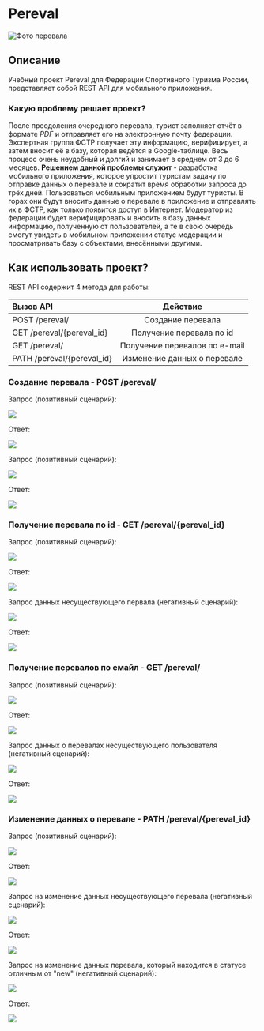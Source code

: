 # Pereval

![Фото перевала](https://www.inyakutia.ru/upload/iblock/2fb/voskhozhdenie_na_pereval.jpg "Перевал")

## Описание
Учебный проект Pereval для Федерации Спортивного Туризма России, представляет собой REST API для мобильного приложения. 


### Какую проблему решает проект?
После преодоления очередного перевала, турист заполняет отчёт в формате
_PDF_  и отправляет его на электронную почту федерации. Экспертная группа
ФСТР получает эту информацию, верифицирует, а затем вносит её в базу, которая
ведётся в Google-таблице. Весь процесс очень неудобный и долгий и занимает в среднем
от 3 до 6 месяцев. **Решением данной проблемы служит** - разработка мобильного приложения,
которое упростит туристам задачу по отправке данных о перевале и сократит время обработки запроса
до трёх дней. Пользоваться мобильным приложением будут туристы. В горах они будут вносить данные о
перевале в приложение и отправлять их в ФСТР, как только появится доступ в Интернет. Модератор из федерации
будет верифицировать и вносить в базу данных информацию, полученную от пользователей, а те в свою очередь смогут 
увидеть в мобильном приложении статус модерации и просматривать базу с объектами, внесёнными другими.

## Как использовать проект?
REST API содержит 4 метода для работы:

| **Вызов API**                          |         **Действие**          |
|:---------------------------------------|:-----------------------------:|
| POST /pereval/                         |       Создание перевала       | 
| GET /pereval/{pereval_id}              |   Получение перевала по id    | 
| GET /pereval/                          | Получение перевалов по e-mail |
| PATH /pereval/{pereval_id}             |  Изменение данных о перевале  |
### Создание перевала - POST /pereval/ 
Запрос (позитивный сценарий):

![](images/POST_1.png)


Ответ:

![](images/POST_2.png)


Запрос (позитивный сценарий):

![](images/POST_3.png)

Ответ:

![](images/POST_4.png)

### Получение перевала по id - GET /pereval/{pereval_id}
Запрос (позитивный сценарий):

![](images/GET_by_id_1.png)


Ответ:

![](images/GET_by_id_2.png)

Запрос данных несуществующего первала (негативный сценарий):

![](images/GET_by_id_3.png)

Ответ:

![](images/GET_by_id_4.png)

### Получение перевалов по емайл - GET /pereval/   
Запрос (позитивный сценарий):

![](images/GET_by_email_1.png)


Ответ:

![](images/GET_by_email_2.png)

Запрос данных о перевалах несуществующего пользователя (негативный сценарий):

![](images/GET_by_email_3.png)

Ответ:

![](images/GET_by_email_4.png)

### Изменение данных о перевале - PATH /pereval/{pereval_id} 
Запрос (позитивный сценарий):

![](images/PATCH_1.png)


Ответ:

![](images/PATCH_2.png)

Запрос на изменение данных несуществующего перевала (негативный сценарий):

![](images/PATCH_3.png)

Ответ:

![](images/PATCH_4.png)

Запрос на изменение данных перевала, который находится в статусе отличным от "new" (негативный сценарий):

![](images/PATCH_5.png)

Ответ:

![](images/PATCH_6.png)





